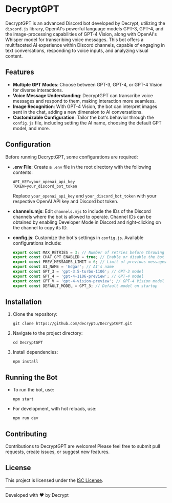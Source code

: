 # DecryptGPT

DecryptGPT is an advanced Discord bot developed by Decrypt, utilizing the `discord.js` library, OpenAI's powerful language models GPT-3, GPT-4, and the image-processing capabilities of GPT-4 Vision, along with OpenAI's Whisper model for transcribing voice messages. This bot offers a multifaceted AI experience within Discord channels, capable of engaging in text conversations, responding to voice inputs, and analyzing visual content.

## Features

- **Multiple GPT Modes**: Choose between GPT-3, GPT-4, or GPT-4 Vision for diverse interactions.
- **Voice Message Understanding**: DecryptGPT can transcribe voice messages and respond to them, making interaction more seamless.
- **Image Recognition**: With GPT-4 Vision, the bot can interpret images sent in the chat, adding a new dimension to AI conversations.
- **Customizable Configuration**: Tailor the bot's behavior through the `config.js` file, including setting the AI name, choosing the default GPT model, and more.

## Configuration

Before running DecryptGPT, some configurations are required:

- **.env File**: Create a `.env` file in the root directory with the following contents:
  ```
  API_KEY=your_openai_api_key
  TOKEN=your_discord_bot_token
  ```
  Replace `your_openai_api_key` and `your_discord_bot_token` with your respective OpenAI API key and Discord bot token.

- **channels.mjs**: Edit `channels.mjs` to include the IDs of the Discord channels where the bot is allowed to operate. Channel IDs can be obtained by enabling Developer Mode in Discord and right-clicking on the channel to copy its ID.

- **config.js**: Customize the bot's settings in `config.js`. Available configurations include:
  ```javascript
  export const MAX_RETRIES = 3; // Number of retries before throwing an error
  export const CHAT_GPT_ENABLED = true; // Enable or disable the bot
  export const PREV_MESSAGES_LIMIT = 6; // Limit of previous messages to fetch
  export const AI_NAME = 'Edgar'; // AI's name
  export const GPT_3 = 'gpt-3.5-turbo-1106'; // GPT-3 model
  export const GPT_4 = 'gpt-4-1106-preview'; // GPT-4 model
  export const GPT_V = 'gpt-4-vision-preview'; // GPT-4 Vision model
  export const DEFAULT_MODEL = GPT_3; // Default model on startup
  ```

## Installation

1. Clone the repository:
   ```
   git clone https://github.com/decryptu/DecryptGPT.git
   ```
2. Navigate to the project directory:
   ```
   cd DecryptGPT
   ```
3. Install dependencies:
   ```
   npm install
   ```

## Running the Bot

- To run the bot, use:
  ```
  npm start
  ```

- For development, with hot reloads, use:
  ```
  npm run dev
  ```

## Contributing

Contributions to DecryptGPT are welcome! Please feel free to submit pull requests, create issues, or suggest new features.

## License

This project is licensed under the [ISC License](LICENSE).

---

Developed with ❤️ by Decrypt
